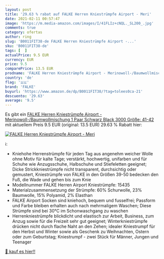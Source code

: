 ```yaml
---
layout: post
title: '29.63 % rabat auf FALKE Herren Kniestrümpfe Airport - Meri'
date: 2021-02-11 00:57:47
image: 'https://m.media-amazon.com/images/I/41FLIz+cNQL._SL200_.jpg'
comments: true
category: ofertas
author: ring
slug: 'B0011FIT38-de FALKE Herren Kniestrümpfe Airport -...'
sku: 'B0011FIT38-de'
tags: [  ]
actualPrice: 9.5 EUR
currency: EUR
price: 9.5
comparePrice: 13.5 EUR
prodname: 'FALKE Herren Kniestrümpfe Airport - Merinowoll-/Baumwollmischung  1 Paar  Schwarz  Black 3000   Größe: 41-42'
country: 'de'
flag: '🇩🇪'
brand: 'FALKE'
buyurl: 'https://www.amazon.de/dp/B0011FIT38/?tag=tolees0ca-21'
descuento: '29.63'
average: '9.5'
---
```


Es gibt ein [FALKE Herren Kniestrümpfe Airport - Merinowoll-/Baumwollmischung  1 Paar  Schwarz  Black 3000   Größe: 41-42](https://www.amazon.de/dp/B0011FIT38/?tag=tolees0ca-21) mit aktuellem Preis 9.5 EUR (original: 13.5 EUR) 29.63 % Rabatt hier:

[![FALKE Herren Kniestrümpfe Airport - Meri](https://m.media-amazon.com/images/I/41FLIz+cNQL._SL200_.jpg)](https://www.amazon.de/dp/B0011FIT38/?tag=tolees0ca-21)

ℹ️:

- Kniehohe Herrenstrümpfe für jeden Tag aus angenehm weicher Wolle ohne Motiv für kalte Tage; verstärkt, hochwertig, unifarben und für Schuhe wie Anzugsschuhe, Halbschuhe und Stiefeletten geeignet; Dicke Strickkniestrümpfe nicht transparent, durchsichtig oder gemustert, Kniestrümpfe von FALKE in den Größen 39-50 bedecken den Fuß, die Wade und gehen bis zum Knie
- Modellnummer FALKE Herren Airport Kniestrümpfe: 15435
- Materialzusammensetzung der Strümpfe: 60% Schurwolle, 23% Baumwolle, 15% Polyamid, 2% Elasthan
- FALKE Airport Socken sind kniehoch, bequem und fusselfrei; Passform und Farbe bleiben erhalten auch nach mehrmaligem Waschen; Diese Strümpfe sind bei 30°C im Schonwaschgang zu waschen
- Herrenkniestrümpfe blickdicht und elastisch zur Arbeit, Business, zum Anzug sowie für die Freizeit sehr gut geeignet; Winterkniestrümpfe drücken nicht durch flache Naht an den Zehen; idealer Kniestrumpf für den Herbst und Winter sowie als Geschenk zu Weihnachten, Ostern oder zum Geburtstag; Kniestrumpf - zwei Stück für Männer, Jungen und Teenager

[🛒 kauf es hier!!](https://www.amazon.de/dp/B0011FIT38/?tag=tolees0ca-21)
